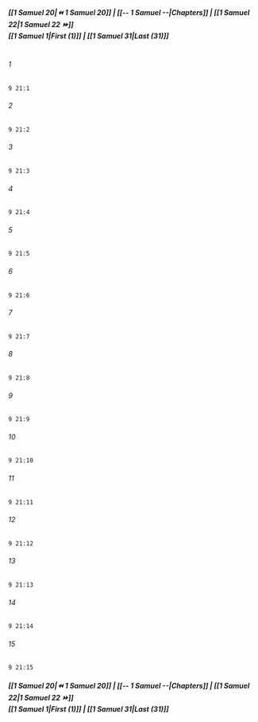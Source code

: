 
##### **[[1 Samuel 20|⏪ 1 Samuel 20]] | [[-- 1 Samuel --|Chapters]] | [[1 Samuel 22|1 Samuel 22 ⏩]]**<br>**[[1 Samuel 1|First (1)]] | [[1 Samuel 31|Last (31)]]**<br><br>

###### 1
``` verse
9 21:1
```
###### 2
``` verse
9 21:2
```
###### 3
``` verse
9 21:3
```
###### 4
``` verse
9 21:4
```
###### 5
``` verse
9 21:5
```
###### 6
``` verse
9 21:6
```
###### 7
``` verse
9 21:7
```
###### 8
``` verse
9 21:8
```
###### 9
``` verse
9 21:9
```
###### 10
``` verse
9 21:10
```
###### 11
``` verse
9 21:11
```
###### 12
``` verse
9 21:12
```
###### 13
``` verse
9 21:13
```
###### 14
``` verse
9 21:14
```
###### 15
``` verse
9 21:15
```

##### **[[1 Samuel 20|⏪ 1 Samuel 20]] | [[-- 1 Samuel --|Chapters]] | [[1 Samuel 22|1 Samuel 22 ⏩]]**<br>**[[1 Samuel 1|First (1)]] | [[1 Samuel 31|Last (31)]]**
